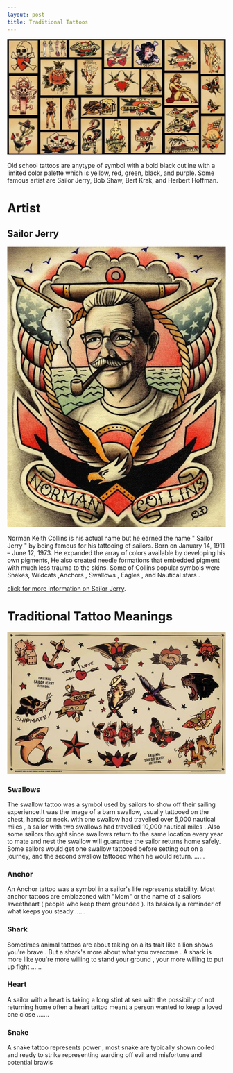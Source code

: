 ```yaml
---
layout: post
title: Traditional Tattoos
---
```

 
![Traditional Tattoos](/images/IMG_5994.JPG)

Old school tattoos are anytype of symbol with a bold black outline with a limited color palette which is  yellow, red, green, black, and purple. Some famous artist are Sailor Jerry, Bob Shaw, Bert Krak, and Herbert Hoffman.

# Artist


## Sailor Jerry



![sailor jerry](/images/IMG_5995.JPG)

Norman Keith Collins is his actual name but he earned the name " Sailor Jerry " by being famous for his tattooing of sailors. 
Born on January 14, 1911  – June 12, 1973. He expanded the array of colors available by developing his own pigments, He also created needle formations that embedded pigment with much less trauma to the skins. Some of Collins popular symbols were Snakes, Wildcats ,Anchors , Swallows , Eagles , and Nautical stars .

[click for more information on Sailor Jerry](https://sailorjerry.com/en/tattoos/).


# Traditional Tattoo Meanings


![traditonal tattoo](/images/IMG_6011.JPG)

### Swallows 
The swallow tattoo was a symbol used by sailors to show off their sailing experience.It was the image of a barn swallow, usually tattooed on the chest, hands or neck. with one swallow had travelled over 5,000 nautical miles , a sailor with two swallows had travelled 10,000 nautical miles . Also some sailors thought since swallows return to the same location every year to mate and nest the swallow will guarantee the sailor returns home safely. Some sailors would get one swallow tattooed before setting out on a journey, and the second swallow tattooed when he would return.
......
### Anchor 

An Anchor tattoo was a symbol in a sailor's life represents stability. Most anchor tattoos are emblazoned with "Mom" or the name of a sailors sweetheart ( people who keep them grounded ). Its basically a reminder of what keeps you steady 
......
### Shark
Sometimes animal tattoos are about taking on a its trait like a lion shows you're brave . But a shark's more about what you overcome . A shark is more like you're  more willing to stand your ground , your more willing to put up  fight 
......
### Heart 
A sailor with a heart is taking a long stint at sea with the possibilty of not returning home often a heart tattoo meant a person wanted to keep a loved one close 
.......
### Snake 
A snake tattoo represents power , most snake are typically shown coiled and ready to strike representing warding off evil and misfortune and potential brawls 




